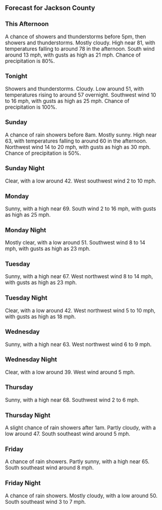 <div>
   <h2>Forecast for Jackson County</h2>
   <p>
      <div style="font-size:120%">
         <h3>This Afternoon</h3>A chance of showers and thunderstorms before 5pm, then showers and thunderstorms. Mostly cloudy. High near 81, with temperatures
         falling to around 78 in the afternoon. South wind around 13 mph, with gusts as high as 21 mph. Chance of precipitation is
         80%.<br></div>
   </p>
   <p>
      <div style="font-size:120%">
         <h3>Tonight</h3>Showers and thunderstorms. Cloudy. Low around 51, with temperatures rising to around 57 overnight. Southwest wind 10 to 16
         mph, with gusts as high as 25 mph. Chance of precipitation is 100%.<br></div>
   </p>
   <p>
      <div style="font-size:120%">
         <h3>Sunday</h3>A chance of rain showers before 8am. Mostly sunny. High near 63, with temperatures falling to around 60 in the afternoon.
         Northwest wind 14 to 20 mph, with gusts as high as 30 mph. Chance of precipitation is 50%.<br></div>
   </p>
   <p>
      <div style="font-size:120%">
         <h3>Sunday Night</h3>Clear, with a low around 42. West southwest wind 2 to 10 mph.<br></div>
   </p>
   <p>
      <div style="font-size:120%">
         <h3>Monday</h3>Sunny, with a high near 69. South wind 2 to 16 mph, with gusts as high as 25 mph.<br></div>
   </p>
   <p>
      <div style="font-size:120%">
         <h3>Monday Night</h3>Mostly clear, with a low around 51. Southwest wind 8 to 14 mph, with gusts as high as 23 mph.<br></div>
   </p>
   <p>
      <div style="font-size:120%">
         <h3>Tuesday</h3>Sunny, with a high near 67. West northwest wind 8 to 14 mph, with gusts as high as 23 mph.<br></div>
   </p>
   <p>
      <div style="font-size:120%">
         <h3>Tuesday Night</h3>Clear, with a low around 42. West northwest wind 5 to 10 mph, with gusts as high as 18 mph.<br></div>
   </p>
   <p>
      <div style="font-size:120%">
         <h3>Wednesday</h3>Sunny, with a high near 63. West northwest wind 6 to 9 mph.<br></div>
   </p>
   <p>
      <div style="font-size:120%">
         <h3>Wednesday Night</h3>Clear, with a low around 39. West wind around 5 mph.<br></div>
   </p>
   <p>
      <div style="font-size:120%">
         <h3>Thursday</h3>Sunny, with a high near 68. Southwest wind 2 to 6 mph.<br></div>
   </p>
   <p>
      <div style="font-size:120%">
         <h3>Thursday Night</h3>A slight chance of rain showers after 1am. Partly cloudy, with a low around 47. South southeast wind around 5 mph.<br></div>
   </p>
   <p>
      <div style="font-size:120%">
         <h3>Friday</h3>A chance of rain showers. Partly sunny, with a high near 65. South southeast wind around 8 mph.<br></div>
   </p>
   <p>
      <div style="font-size:120%">
         <h3>Friday Night</h3>A chance of rain showers. Mostly cloudy, with a low around 50. South southeast wind 3 to 7 mph.<br></div>
   </p>
</div>